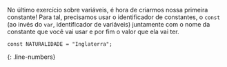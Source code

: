 No último exercício sobre variáveis, é hora de criarmos nossa primeira constante! Para tal, precisamos usar o identificador de constantes, o `const` (ao invés do `var`, identificador de variáveis) juntamente com o nome da constante que você vai usar e por fim o valor que ela vai ter.

```language-javascript
const NATURALIDADE = "Inglaterra";
```
{: .line-numbers}
